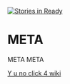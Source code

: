 [![Stories in Ready](https://badge.waffle.io/7pros/META.png?label=ready&title=Ready)](https://waffle.io/7pros/META)
# META
META META

[Y u no click 4 wiki](https://github.com/7Pros/META/wiki)
